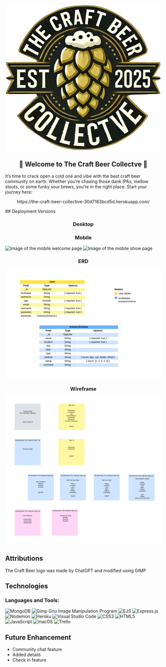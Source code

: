 <p align="center">
  <img src="./public/images/cbc-logo-transparent.png" alt="Logo" width="500">
</p>
<h2 align="center">🍺 Welcome to The Craft Beer Collectve 🍺</h2>

<p>It’s time to crack open a cold one and vibe with the best craft beer community on earth. Whether you’re chasing those dank IPAs, mellow stouts, or some funky sour brews, you’re in the right place. Start your journey here:<p>
<p align="center">
https://the-craft-beer-collective-30d7183bcd5d.herokuapp.com/
</p>
## Deployment Versions
<h3 align="center">Desktop</h3>


<h3 align="center">Mobile</h3>

![Image of the mobile welcome page](.images/mobileIndex.PNG)
![Image of the mobile show page](.images/mobileShow.PNG)

<h3 align="center">ERD</h3>

![ERD](./public/images/ERD.png)


<h3 align="center">Wireframe</h3>

![Wireframe](./public/images/Wireframe.png)

## Attributions
The Craft Beer logo was made by ChatGPT and modified using GIMP

## Technologies
<h3 align="left">Languages and Tools:</h3>

![MongoDB](https://img.shields.io/badge/MongoDB-%234ea94b.svg?style=for-the-badge&logo=mongodb&logoColor=white)
![Gimp Gnu Image Manipulation Program](https://img.shields.io/badge/Gimp-657D8B?style=for-the-badge&logo=gimp&logoColor=FFFFFF)
![EJS](https://img.shields.io/badge/ejs-%23B4CA65.svg?style=for-the-badge&logo=ejs&logoColor=black)
![Express.js](https://img.shields.io/badge/express.js-%23404d59.svg?style=for-the-badge&logo=express&logoColor=%2361DAFB)
![Nodemon](https://img.shields.io/badge/NODEMON-%23323330.svg?style=for-the-badge&logo=nodemon&logoColor=%BBDEAD)
![Heroku](https://img.shields.io/badge/heroku-%23430098.svg?style=for-the-badge&logo=heroku&logoColor=white)
![Visual Studio Code](https://img.shields.io/badge/Visual%20Studio%20Code-0078d7.svg?style=for-the-badge&logo=visual-studio-code&logoColor=white)
![CSS3](https://img.shields.io/badge/css3-%231572B6.svg?style=for-the-badge&logo=css3&logoColor=white)
![HTML5](https://img.shields.io/badge/html5-%23E34F26.svg?style=for-the-badge&logo=html5&logoColor=white)
![JavaScript](https://img.shields.io/badge/javascript-%23323330.svg?style=for-the-badge&logo=javascript&logoColor=%23F7DF1E)
![macOS](https://img.shields.io/badge/mac%20os-000000?style=for-the-badge&logo=macos&logoColor=F0F0F0)
![Trello](https://img.shields.io/badge/Trello-%23026AA7.svg?style=for-the-badge&logo=Trello&logoColor=white)


<!-- <p align="left"> <a href="https://developer.mozilla.org/en-US/docs/Web/JavaScript" target="_blank" rel="noreferrer"><img src="https://raw.githubusercontent.com/danielcranney/readme-generator/main/public/icons/skills/javascript-colored.svg" width="36" height="36" alt="JavaScript" /></a>
  <a href="https://code.visualstudio.com/" target="_blank" rel="noreferrer"><img src="https://raw.githubusercontent.com/danielcranney/readme-generator/main/public/icons/skills/visualstudiocode.svg" width="36" height="36" alt="VS Code" /></a>
  <a href="https://www.w3.org/TR/CSS/#css" target="_blank" rel="noreferrer"><img src="https://raw.githubusercontent.com/danielcranney/readme-generator/main/public/icons/skills/css3-colored.svg" width="36" height="36" alt="CSS3" /></a>
  <a href="https://developer.mozilla.org/en-US/docs/Glossary/HTML5" target="_blank" rel="noreferrer"><img src="https://raw.githubusercontent.com/danielcranney/readme-generator/main/public/icons/skills/html5-colored.svg" width="36" height="36" alt="HTML5" /></a>
  <a href="https://www.mongodb.com/" target="_blank" rel="noreferrer"><img src="https://raw.githubusercontent.com/danielcranney/readme-generator/main/public/icons/skills/mongodb-colored.svg" width="36" height="36" alt="MongoDB" /></a>
  <a href="https://nodejs.org/en/" target="_blank" rel="noreferrer"><img src="https://raw.githubusercontent.com/danielcranney/readme-generator/main/public/icons/skills/nodejs-colored.svg" width="36" height="36" alt="NodeJS" /></a>
 </p> -->

## Future Enhancement
- Community chat feature
- Added details
- Check in feature